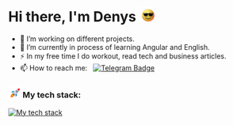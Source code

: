 # Hi there, I'm Denys <img src="gif/sunglasses.gif" width="30px">

- 🔭 I’m working on different projects.
- 🌱 I’m currently in process of learning Angular and English.
- ⚡ In my free time I do workout, read tech and business articles.
- 📫 How to reach me: &nbsp; [![Telegram Badge](https://img.shields.io/badge/-den_progman-blue?style=flat&logo=Telegram&logoColor=white)](https://t.me/den_progman)

### <img src="gif/rocket.gif" width="25"> My tech stack:

[![My tech stack](https://skillicons.dev/icons?i=angular,ts,rxjs,sass,webpack)](https://skillicons.dev)
